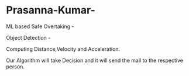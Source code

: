 # Prasanna-Kumar-
ML based Safe Overtaking -

Object Detection -


Computing Distance,Velocity and Acceleration.



Our Algorithm will take Decision and it will send the mail to the respective person.
